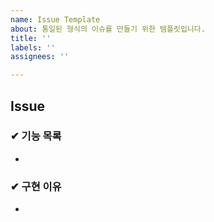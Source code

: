 ```yaml
---
name: Issue Template
about: 통일된 형식의 이슈를 만들기 위한 템플릿입니다.
title: ''
labels: ''
assignees: ''

---
```


## Issue

### ✔ 기능 목록

-

### ✔ 구현 이유

-
